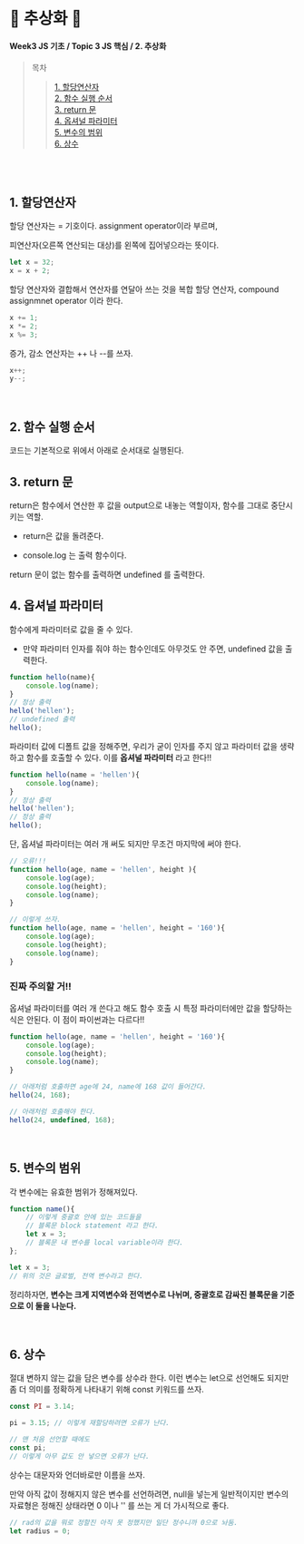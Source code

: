 # 🧋 추상화 🧋
#### Week3 JS 기초 / Topic 3 JS 핵심 / 2. 추상화

>목차 
>>[1. 할당연산자](#1-할당연산자)<br>
[2. 함수 실행 순서](#2-함수-실행-순서)<br>
[3. return 문](#3-return-문)<br>
[4. 옵셔널 파라미터](#4-옵셔널-파라미터)<br>
[5. 변수의 범위](#5-변수의-범위)<br>
[6. 상수](#6-상수)<br>


<br><br>

## 1. 할당연산자
할당 연산자는 = 기호이다. assignment operator이라 부르며,

피연산자(오른쪽 연산되는 대상)를 왼쪽에 집어넣으라는 뜻이다. 
```js
let x = 32;
x = x + 2;
```

할당 연산자와 결합해서 연산자를 연달아 쓰는 것을 복합 할당 연산자, compound assignmnet operator 이라 한다.
```js
x += 1;
x *= 2;
x %= 3;
```
증가, 감소 연산자는 ++ 나 --를 쓰자.
```js
x++;
y--;
```
<br>

## 2. 함수 실행 순서
코드는 기본적으로 위에서 아래로 순서대로 실행된다. 


## 3. return 문
return은 함수에서 연산한 후 값을 output으로 내놓는 역할이자, 함수를 그대로 중단시키는 역할.

* return은 값을 돌려준다. 

* console.log 는 출력 함수이다.

return 문이 없는 함수를 출력하면 undefined 를 출력한다.

## 4. 옵셔널 파라미터
함수에게 파라미터로 값을 줄 수 있다.

* 만약 파라미터 인자를 줘야 하는 함수인데도 아무것도 안 주면, undefined 값을 출력한다.
```js
function hello(name){
    console.log(name);
}
// 정상 출력
hello('hellen');
// undefined 출력
hello(); 
```

파라미터 값에 디폴트 값을 정해주면, 우리가 굳이 인자를 주지 않고 파라미터 값을 생략하고 함수를 호출할 수 있다. 이를 **옵셔널 파라미터** 라고 한다!!
```js
function hello(name = 'hellen'){
    console.log(name);
}
// 정상 출력
hello('hellen');
// 정상 출력
hello();
```

단, 옵셔널 파라미터는 여러 개 써도 되지만 무조건 마지막에 써야 한다.
```js
// 오류!!!
function hello(age, name = 'hellen', height ){
    console.log(age);
    console.log(height);
    console.log(name);
}

// 이렇게 쓰자.
function hello(age, name = 'hellen', height = '160'){
    console.log(age);
    console.log(height);
    console.log(name);
}
```

### 진짜 주의할 거!!

옵셔널 파라미터를 여러 개 쓴다고 해도 함수 호출 시 특정 파라미터에만 값을 할당하는 식은 안된다. 이 점이 파이썬과는 다르다!!

```js
function hello(age, name = 'hellen', height = '160'){
    console.log(age);
    console.log(height);
    console.log(name);
}

// 아래처럼 호출하면 age에 24, name에 168 값이 들어간다. 
hello(24, 168);

// 아래처럼 호출해야 한다.
hello(24, undefined, 168);
```
<br>

## 5. 변수의 범위
각 변수에는 유효한 범위가 정해져있다. 
```js
function name(){
    // 이렇게 중괄호 안에 있는 코드들을
    // 블록문 block statement 라고 한다.
    let x = 3;
    // 블록문 내 변수를 local variable이라 한다.
};

let x = 3; 
// 위의 것은 글로벌, 전역 변수라고 한다.
```

정리하자면, **변수는 크게 지역변수와 전역변수로 나뉘며, 중괄호로 감싸진 블록문을 기준으로 이 둘을 나눈다.**

<br>


## 6. 상수
절대 변하지 않는 값을 담은 변수를 상수라 한다. 이런 변수는 let으로 선언해도 되지만 좀 더 의미를 정확하게 나타내기 위해 const 키워드를 쓰자.
```js
const PI = 3.14;

pi = 3.15; // 이렇게 재할당하려면 오류가 난다.

// 맨 처음 선언할 때에도
const pi;
// 이렇게 아무 값도 안 넣으면 오류가 난다. 
```

상수는 대문자와 언더바로만 이름을 쓰자.

만약 아직 값이 정해지지 않은 변수를 선언하려면, null을 넣는게 일반적이지만 변수의 자료형은 정해진 상태라면 0 이나 '' 를 쓰는 게 더 가시적으로 좋다.
```js
// rad의 값을 뭐로 정할진 아직 못 정했지만 일단 정수니까 0으로 놔둠.
let radius = 0;
```